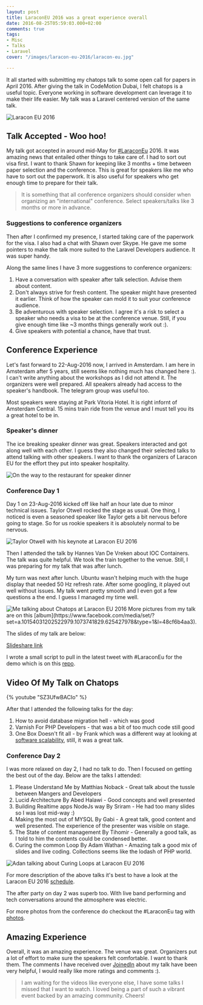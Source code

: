 ```yaml
---
layout: post
title: LaraconEU 2016 was a great experience overall
date: 2016-08-25T05:59:03.000+02:00
comments: true
tags:
- Misc
- Talks
- Laravel
cover: "/images/laracon-eu-2016/laracon-eu.jpg"

---
```

It all started with submitting my chatops talk to some open call for papers in April 2016. After giving the talk in CodeMotion Dubai, I felt chatops is a useful topic. Everyone working in software development can leverage it to make their life easier. My talk was a Laravel centered version of the same talk.

<!-- more -->

<img class="center" loading="lazy" src="/images/laracon-eu-2016/laracon-eu.jpg" title="Laracon EU 2016" alt="Laracon EU 2016">

## Talk Accepted - Woo hoo!

My talk got accepted in around mid-May for [#LaraconEu](https://twitter.com/search?q=%23LaraconEU&src=tyah) 2016. It was amazing news that entailed other things to take care of. I had to sort out visa first. I want to thank Shawn for keeping like 3 months + time between paper selection and the conference. This is great for speakers like me who have to sort out the paperwork. It is also useful for speakers who get enough time to prepare for their talk.

> It is something that all conference organizers should  consider when organizing an "international" conference. Select speakers/talks like 3 months or more in advance.

### Suggestions to conference organizers

Then after I confirmed my presence, I started taking care of the paperwork for the visa. I also had a chat with Shawn over Skype. He gave me some pointers to make the talk more suited to the Laravel Developers audience. It was super handy.

Along the same lines I have 3 more suggestions to conference organizers:

1. Have a conversation with speaker after talk selection. Advise them about content.
1. Don't always strive for fresh content. The speaker might have presented it earlier. Think of how the speaker can mold it to suit your conference audience.
1. Be adventurous with speaker selection. I agree it's a risk to select a speaker who needs a visa to be at the conference venue. Still, if you give enough time like ~3 months things generally work out :).
1. Give speakers with potential a chance, have that trust.

## Conference Experience

Let's fast forward to 22-Aug-2016 now, I arrived in Amsterdam. I am here in Amsterdam after 5 years, still seems like nothing much has changed here :). I can't write anything about the workshops as I did not attend it. The organizers were well prepared. All speakers already had access to the speaker's handbook. The telegram group was useful too.

Most speakers were staying at Park Vitoria Hotel. It is right infornt of Amsterdam Central. 15 mins train ride from the venue and I must tell you its a great hotel to be in.

### Speaker's dinner

The ice breaking speaker dinner was great. Speakers interacted and got along well with each other. I guess they also changed their selected talks to attend talking with other speakers. I want to thank the organizers of Laracon EU for the effort they put into speaker hospitality.

<img class="center" loading="lazy" src="/images/laracon-eu-2016/speaker-dinner.jpg" title="On the way to the restaurant for speaker dinner" alt="On the way to the restaurant for speaker dinner">

### Conference Day 1

Day 1 on 23-Aug-2016 kicked off like half an hour late due to minor technical issues. Taylor Otwell rocked the stage as usual. One thing, I noticed is even a seasoned speaker like Taylor gets a bit nervous before going to stage. So for us rookie speakers it is absolutely  normal to be nervous.

<img class="center" loading="lazy" src="/images/laracon-eu-2016/taylor-laracon-eu.jpg" title="Taylor Otwell with his keynote at Laracon EU 2016" alt="Taylor Otwell with his keynote at Laracon EU 2016">

Then I attended the talk by Hannes Van De Vreken about IOC Containers. The talk was quite helpful. We took the train together to the venue. Still, I was preparing for my talk that was after lunch.

My turn was next after lunch. Ubuntu wasn't helping much with the huge display that needed 50 Hz refresh rate. After some googling, it played out well without issues.  My talk went pretty smooth and I even got a few questions a the end. I guess I managed my time well.

<img class="center" loading="lazy" src="/images/laracon-eu-2016/geshan-laracon-eu.jpg" title="Me talking about Chatops at Laracon EU 2016" alt="Me talking about Chatops at Laracon EU 2016">
More pictures from my talk are on this [album](https://www.facebook.com/media/set/?set=a.10154031202522979.1073741829.625427978&type=1&l=48cf6b4aa3).

The slides of my talk are below:

<script async class="speakerdeck-embed" data-id="9df0de20135d458ca8bd818176afbdca" data-ratio="1.77777777777778" src="//speakerdeck.com/assets/embed.js"></script>

[Slideshare link](http://bit.ly/chatops-slides-leu)

I wrote a small script to pull in the latest tweet with #LaraconEu for the demo which is on this [repo](https://github.com/geshan/larabot-hubot).

## Video Of My Talk on Chatops

{% youtube "SZ3UfwBACIo" %}

After that I attended the following talks for the day:

1. How to avoid database migration hell - which was good
1. Varnish For PHP Developers - that was a bit of too much code still good
1. One Box Doesn't fit all - by Frank which was a different way at looking at [software scalability](/blog/2020/12/software-scalability/), still, it was a great talk.


### Conference Day 2

I was more relaxed on day 2, I had no talk to do. Then I focused on getting the best out of the day. Below are the talks I attended:

1. Please Understand Me by Matthias Noback - Great talk about the tussle between Mangers and Developers
1. Lucid Architecture By Abed Halawi - Good concepts and well presented
1. Building Realtime apps NodeJs way By Sriram - He had too many slides so I was lost mid-way :)
1. Making the most out of MYSQL By Gabi - A great talk, good content and well presented. The experience of the presenter was visible on stage.
1. The State of content management By Tihomir - Generally a good talk, as I told to him the contents could be condensed better.
1. Curing the common Loop By Adam Wathan - Amazing talk a good mix of slides and live coding. Collections seems like the lodash of PHP world.

<img class="center" loading="lazy" src="/images/laracon-eu-2016/adam-laracon-eu.jpg" title="Adam talking about Curing Loops at Laracon EU 2016" alt="Adan talking about Curing Loops at Laracon EU 2016">

For more description of the above talks it's best to have a look at the Laracon EU 2016 [schedule](http://laracon.eu/2016/schedule).

The after party on day 2 was superb too. With live band performing and tech conversations around the atmosphere was electric.

For more photos from the conference do checkout the #LaraconEu tag with [photos](https://twitter.com/search?f=images&vertical=default&q=%23LaraconEU&src=tyah).

## Amazing Experience

Overall, it was an amazing experience. The venue was great. Organizers put a lot of effort to make sure the speakers felt comfortable. I
want to thank them. The comments I have received over [JoinedIn](https://joind.in/talk/9999a) about my talk have been very helpful, I would really like
more ratings and comments :).

> I am waiting for the videos like everyone else, I have some talks I missed that I want to watch. I loved being a part of such a vibrant event backed by
an amazing community. Cheers!
